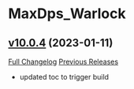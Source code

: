# MaxDps_Warlock

## [v10.0.4](https://github.com/kaminaris/MaxDps-Warlock/tree/v10.0.4) (2023-01-11)
[Full Changelog](https://github.com/kaminaris/MaxDps-Warlock/compare/v10.0.3...v10.0.4) [Previous Releases](https://github.com/kaminaris/MaxDps-Warlock/releases)

- updated toc to trigger build  
